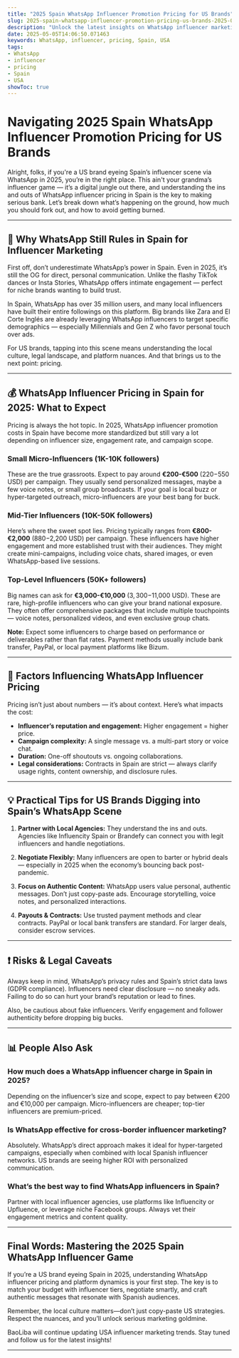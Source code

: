 ```yaml
---
title: "2025 Spain WhatsApp Influencer Promotion Pricing for US Brands"
slug: 2025-spain-whatsapp-influencer-promotion-pricing-us-brands-2025-05-05
description: "Unlock the latest insights on WhatsApp influencer marketing in Spain for US brands in 2025. Discover pricing strategies, platform nuances, and how to maximize ROI."
date: 2025-05-05T14:06:50.071463
keywords: WhatsApp, influencer, pricing, Spain, USA
tags:
- WhatsApp
- influencer
- pricing
- Spain
- USA
showToc: true
---
```


# Navigating 2025 Spain WhatsApp Influencer Promotion Pricing for US Brands

Alright, folks, if you're a US brand eyeing Spain’s influencer scene via WhatsApp in 2025, you’re in the right place. This ain't your grandma’s influencer game — it’s a digital jungle out there, and understanding the ins and outs of WhatsApp influencer pricing in Spain is the key to making serious bank. Let’s break down what’s happening on the ground, how much you should fork out, and how to avoid getting burned.

---

## 📢 Why WhatsApp Still Rules in Spain for Influencer Marketing

First off, don’t underestimate WhatsApp’s power in Spain. Even in 2025, it’s still the OG for direct, personal communication. Unlike the flashy TikTok dances or Insta Stories, WhatsApp offers intimate engagement — perfect for niche brands wanting to build trust.

In Spain, WhatsApp has over 35 million users, and many local influencers have built their entire followings on this platform. Big brands like Zara and El Corte Inglés are already leveraging WhatsApp influencers to target specific demographics — especially Millennials and Gen Z who favor personal touch over ads.

For US brands, tapping into this scene means understanding the local culture, legal landscape, and platform nuances. And that brings us to the next point: pricing.

---

## 💰 WhatsApp Influencer Pricing in Spain for 2025: What to Expect

Pricing is always the hot topic. In 2025, WhatsApp influencer promotion costs in Spain have become more standardized but still vary a lot depending on influencer size, engagement rate, and campaign scope.

### Small Micro-Influencers (1K-10K followers)

These are the true grassroots. Expect to pay around **€200-€500** ($220-$550 USD) per campaign. They usually send personalized messages, maybe a few voice notes, or small group broadcasts. If your goal is local buzz or hyper-targeted outreach, micro-influencers are your best bang for buck.

### Mid-Tier Influencers (10K-50K followers)

Here’s where the sweet spot lies. Pricing typically ranges from **€800-€2,000** ($880-$2,200 USD) per campaign. These influencers have higher engagement and more established trust with their audiences. They might create mini-campaigns, including voice chats, shared images, or even WhatsApp-based live sessions.

### Top-Level Influencers (50K+ followers)

Big names can ask for **€3,000-€10,000** ($3,300-$11,000 USD). These are rare, high-profile influencers who can give your brand national exposure. They often offer comprehensive packages that include multiple touchpoints — voice notes, personalized videos, and even exclusive group chats.

**Note:** Expect some influencers to charge based on performance or deliverables rather than flat rates. Payment methods usually include bank transfer, PayPal, or local payment platforms like Bizum.

---

## 📝 Factors Influencing WhatsApp Influencer Pricing

Pricing isn’t just about numbers — it’s about context. Here’s what impacts the cost:

- **Influencer’s reputation and engagement:** Higher engagement = higher price.
- **Campaign complexity:** A single message vs. a multi-part story or voice chat.
- **Duration:** One-off shoutouts vs. ongoing collaborations.
- **Legal considerations:** Contracts in Spain are strict — always clarify usage rights, content ownership, and disclosure rules.

---

## 💡 Practical Tips for US Brands Digging into Spain’s WhatsApp Scene

1. **Partner with Local Agencies:** They understand the ins and outs. Agencies like Influencity Spain or Brandefy can connect you with legit influencers and handle negotiations.
   
2. **Negotiate Flexibly:** Many influencers are open to barter or hybrid deals — especially in 2025 when the economy’s bouncing back post-pandemic.

3. **Focus on Authentic Content:** WhatsApp users value personal, authentic messages. Don’t just copy-paste ads. Encourage storytelling, voice notes, and personalized interactions.

4. **Payouts & Contracts:** Use trusted payment methods and clear contracts. PayPal or local bank transfers are standard. For larger deals, consider escrow services.

---

## ❗ Risks & Legal Caveats

Always keep in mind, WhatsApp’s privacy rules and Spain’s strict data laws (GDPR compliance). Influencers need clear disclosure — no sneaky ads. Failing to do so can hurt your brand’s reputation or lead to fines.

Also, be cautious about fake influencers. Verify engagement and follower authenticity before dropping big bucks.

---

## 📊 People Also Ask

### How much does a WhatsApp influencer charge in Spain in 2025?

Depending on the influencer’s size and scope, expect to pay between €200 and €10,000 per campaign. Micro-influencers are cheaper; top-tier influencers are premium-priced.

### Is WhatsApp effective for cross-border influencer marketing?

Absolutely. WhatsApp’s direct approach makes it ideal for hyper-targeted campaigns, especially when combined with local Spanish influencer networks. US brands are seeing higher ROI with personalized communication.

### What’s the best way to find WhatsApp influencers in Spain?

Partner with local influencer agencies, use platforms like Influencity or Upfluence, or leverage niche Facebook groups. Always vet their engagement metrics and content quality.

---

## Final Words: Mastering the 2025 Spain WhatsApp Influencer Game

If you’re a US brand eyeing Spain in 2025, understanding WhatsApp influencer pricing and platform dynamics is your first step. The key is to match your budget with influencer tiers, negotiate smartly, and craft authentic messages that resonate with Spanish audiences.

Remember, the local culture matters—don’t just copy-paste US strategies. Respect the nuances, and you’ll unlock serious marketing goldmine.

BaoLiba will continue updating USA influencer marketing trends. Stay tuned and follow us for the latest insights!

---